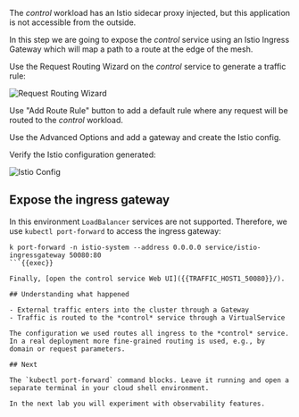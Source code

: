 The *control* workload has an Istio sidecar proxy injected, but this application is not accessible from the outside.

In this step we are going to expose the *control* service using an Istio Ingress Gateway which will map a path to a route at the edge of the mesh.

Use the Request Routing Wizard on the *control* service to generate a traffic rule:

![Request Routing Wizard](https://kiali.io/images/tutorial/03-03-service-actions.png "Request Routing Wizard")

Use "Add Route Rule" button to add a default rule where any request will be routed to the *control* workload.

Use the Advanced Options and add a gateway and create the Istio config.

Verify the Istio configuration generated:

![Istio Config](https://kiali.io/images/tutorial/03-03-istio-config.png "Istio Config")


## Expose the ingress gateway

In this environment `LoadBalancer` services are not supported. Therefore, we use `kubectl port-forward` to access the ingress gateway:

```
k port-forward -n istio-system --address 0.0.0.0 service/istio-ingressgateway 50080:80
```{{exec}}

Finally, [open the control service Web UI]({{TRAFFIC_HOST1_50080}}/).

## Understanding what happened

- External traffic enters into the cluster through a Gateway
- Traffic is routed to the *control* service through a VirtualService

The configuration we used routes all ingress to the *control* service.
In a real deployment more fine-grained routing is used, e.g., by domain or request parameters.

## Next

The `kubectl port-forward` command blocks. Leave it running and open a separate terminal in your cloud shell environment.

In the next lab you will experiment with observability features.

